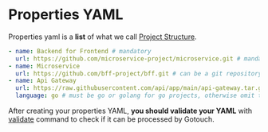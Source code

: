 # Properties YAML

Properties yaml is a **list** of what we call [Project Structure](./project-structure).

```yaml
- name: Backend for Frontend # mandatory
  url: https://github.com/microservice-project/microservice.git # mandatory
- name: Microservice
  url: https://github.com/bff-project/bff.git # can be a git repository
- name: Api Gateway
  url: https://raw.githubusercontent.com/api/app/main/api-gateway.tar.gz # can be a tar.gz archive file
  language: go # must be go or golang for go projects, otherwise omit the field
```

After creating your properties YAML, **you should validate your YAML** with [validate](../commands#validate) command to
check if it can be processed by Gotouch.